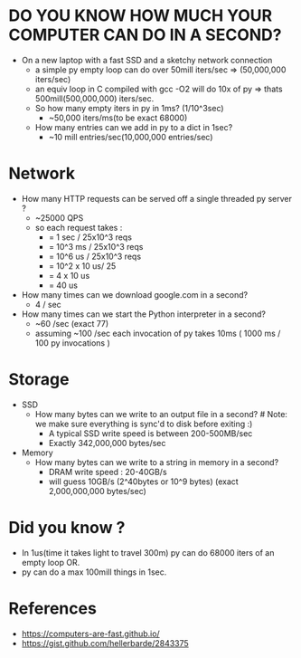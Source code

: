 # DO YOU KNOW HOW MUCH YOUR COMPUTER CAN DO IN A SECOND?
- On a new laptop with a fast SSD and a sketchy network connection
  - a simple py empty loop can do over 50mill iters/sec => (50,000,000 iters/sec)
  - an equiv loop in C compiled with gcc -O2 will do 10x of py => thats 500mill(500,000,000) iters/sec.
  - So how many empty iters in py in 1ms? (1/10^3sec)
    - ~50,000 iters/ms(to be exact 68000)
  - How many entries can we add in py to a dict in 1sec?
    - ~10 mill entries/sec(10,000,000 entries/sec)

# Network  
  - How many HTTP requests can be served off a single threaded py server ?
    - ~25000 QPS
    - so each request takes :
      - =   1 sec / 25x10^3 reqs
      - = 10^3 ms / 25x10^3 reqs
      - = 10^6 us / 25x10^3 reqs 
      - = 10^2 x 10 us/ 25
      - =    4 x 10 us
      - =    40 us
  - How many times can we download google.com in a second?
    - 4 / sec
  - How many times can we start the Python interpreter in a second?
    - ~60 /sec (exact 77)
    - assuming ~100 /sec each invocation of py takes 10ms ( 1000 ms / 100 py invocations )
   
# Storage
- SSD
  - How many bytes can we write to an output file in a second? # Note: we make sure everything is sync'd to disk before exiting :)
    - A typical SSD write speed is between 200-500MB/sec
    - Exactly 342,000,000 bytes/sec
- Memory
  - How many bytes can we write to a string in memory in a second?
    - DRAM write speed : 20-40GB/s
    - will guess 10GB/s (2^40bytes or 10^9 bytes) (exact 2,000,000,000 bytes/sec)

# Did you know ?
- In 1us(time it takes light to travel 300m) py can do 68000 iters of an empty loop OR.
- py can do a max 100mill things in 1sec.

# References
- https://computers-are-fast.github.io/
- https://gist.github.com/hellerbarde/2843375
